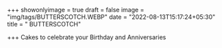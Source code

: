 
+++
 showonlyimage = true
 draft = false
 image = "img/tags/BUTTERSCOTCH.WEBP" 
 date = "2022-08-13T15:17:24+05:30" 
 title = " BUTTERSCOTCH" 

+++ 
 Cakes to celebrate your Birthday and Anniversaries
